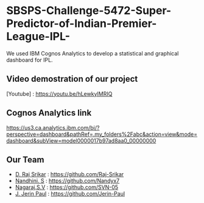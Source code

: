 # SBSPS-Challenge-5472-Super-Predictor-of-Indian-Premier-League-IPL-

We used IBM Cognos Analytics to develop a statistical and graphical dashboard for IPL.

## Video demostration of our project

[Youtube] : https://youtu.be/hLewkyIMRIQ

  
## Cognos Analytics link

https://us3.ca.analytics.ibm.com/bi/?perspective=dashboard&pathRef=.my_folders%2Fabc&action=view&mode=dashboard&subView=model0000017b97ad8aa0_00000000

## Our Team

 - [D. Raj Srikar](https://www.linkedin.com/in/raj-srikar-5b272a199) : https://github.com/Raj-Srikar
 - [Nandhini. S](https://www.linkedin.com/in/nandhini-saravanan-3635a6215) : https://github.com/Nandyx7
 - [Nagaraj.S.V](https://www.linkedin.com/in/nagaraj-s-v-5b5085187/) : https://github.com/SVN-05
 - [J. Jerin Paul](www.linkedin.com/in/jerin-paul-815a761a0) : https://github.com/Jerin-Paul




  
